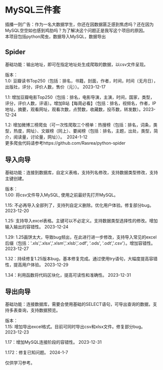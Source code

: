# MySQL三件套 <br>
插播一则广告：作为一名大数据学生，你还在因数据匮乏感到焦虑吗？还在因为MySQL空空如也感到鸡肋吗？为了解决这个问题正是我写这个项目的原因。<br> 
本项目包括python爬虫，数据导入MySQL，数据导出<br>

## Spider <br>
基础功能：输出地址，即可在指定地址处生成爬取的数据，以csv文件呈现。 <br>

版本： <br>
1.0: 豆瓣读书Top250（包括：排名，书籍，封面，作者，时间，时间（无月日），出版社，评分，评价人数，售价（元））。 2023-12-17<br>

1.1: 增加豆瓣电影Top250（包括：排名，电影导演，主演，时间，国家，类型，评分，评价人数，评语）。增加B站【每周必看】（包括：排名，视频名，作者，IP地址，摘要，观看网址，观看次数，点赞数，收藏数，投币数，转发数）。2023-12-24 <br>

1.2: 增加微博三榜爬虫（可一次性爬取三个榜单：热搜榜（包括：排名，词条，类型，热度，网址）、文娱榜（同上）、要闻榜（包括：排名，主题，出处，类型，简介，阅读量，讨论量，网址））。  2024-1-12 <br>
更多爬虫代码请参考https://github.com/Rasrea/python-spider  <br>

## 导入向导 <br>
基础功能：连接到数据库，自定义表格，支持列名修改，支持数据类型修改，支持主键创建。<br>

版本：<br>
1.00: 将csv文件导入MySQL, 使用之前最好先打开MySQL。 <br>

1.15: 不必再导入全部列了，支持列自定义删除。优化用户体验。修复部分bug。 2023-12-20<br>

1.25: 支持导入excel表格。主键可以不必定义。支持数据类型选择性的修改。增加输入输出的容错性。 2023-12-24<br>

1.29: 1.25画饼太大，导致bug频出，在此进行进一步修改，支持导入常见的excel后缀（包括：'.xls','.xlsx','.xlsm','.xlsb','.odf', '.ods', '.odt','.csv'）。增加容错性。 2023-12-27<br>

1.32：持续修复1.25版本bug，基本修复完成。通过使用try语句，大幅度提高容错性，提高用户体验。  2023-12-29<br>

1.34：利用函数将代码区块化，提高可读性和准确性。  2023-12-31<br>

## 导出向导<br>
基础功能：连接数据库，需要会使用基础的SELECT语句，可导出查询的数据，支持多表查询，支持数据预览。 <br>

版本：<br>
1.15: 增加导出excel格式。目前可同时导出csv和xlsx文件。修复部分bug。 2023-12-23<br>

1.17：增加MySQL连接阶段的容错性。  2023-12-31<br>

1.172：修复已知问题。  2024-1-7<br>






仅供学习参考。
